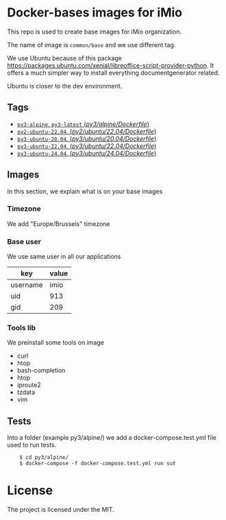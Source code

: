 # Docker-bases images for iMio

This repo is used to create base images for iMio organization.

The name of image is `common/base` and we use different tag.

We use Ubuntu because of this package https://packages.ubuntu.com/xenial/libreoffice-script-provider-python.
It offers a much simpler way to install everything documentgenerator related.

Ubuntu is closer to the dev environment.

## Tags

- [`py3-alpine`, `py3-latest` (*py3/alpine/Dockerfile*)](https://github.com/imio/docker-bases/blob/master/py3/alpine/Dockerfile)
- [`py2-ubuntu-22.04`, (*py2/ubuntu/22.04/Dockerfile*)](https://github.com/imio/docker-bases/blob/master/py2/ubuntu/22.04/Dockerfile)
- [`py3-ubuntu-20.04`, (*py3/ubuntu/20.04/Dockerfile*)](https://github.com/imio/docker-bases/blob/master/py3/ubuntu/20.04/Dockerfile)
- [`py3-ubuntu-22.04`, (*py3/ubuntu/22.04/Dockerfile*)](https://github.com/imio/docker-bases/blob/master/py3/ubuntu/22.04/Dockerfile)
- [`py3-ubuntu-24.04`, (*py3/ubuntu/24.04/Dockerfile*)](https://github.com/imio/docker-bases/blob/master/py3/ubuntu/24.04/Dockerfile)

## Images
In this section, we explain what is on your base images

### Timezone
We add "Europe/Brussels" timezone

### Base user
We use same user in all our applications

| key      | value |
|----------|-------|
| username | imio  |
| uid      | 913   |
| gid      | 209   |


### Tools lib
We preinstall some tools on image
- curl
- htop
- bash-completion
- htop
- iproute2
- tzdata
- vim

## Tests
Into a folder (example py3/alpine/) we add a docker-compose.test.yml file used to run tests.
```
    $ cd py3/alpine/
    $ docker-compose -f docker-compose.test.yml run sut
```

# License

The project is licensed under the MIT.
